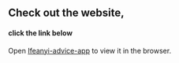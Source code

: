 ## Check out the website,
#### click the link below

Open [Ifeanyi-advice-app](https://ifeanyi-advice.netlify.app/) to view it in the browser.



